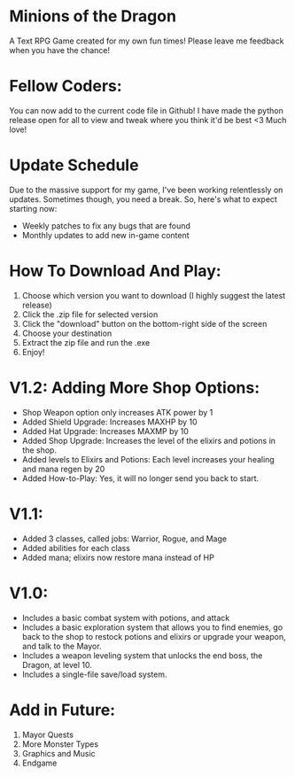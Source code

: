 # Minions of the Dragon
A Text RPG Game created for my own fun times!
Please leave me feedback when you have the chance!

# Fellow Coders:
You can now add to the current code file in Github!
I have made the python release open for all to view and tweak where you think it'd be best
<3 Much love!

# Update Schedule
Due to the massive support for my game, I've been working relentlessly on updates. Sometimes though, you need a break. So, here's what to expect starting now:

* Weekly patches to fix any bugs that are found
* Monthly updates to add new in-game content


# How To Download And Play:
1. Choose which version you want to download (I highly suggest the latest release)
2. Click the .zip file for selected version
3. Click the "download" button on the bottom-right side of the screen
4. Choose your destination
5. Extract the zip file and run the .exe
6. Enjoy!

# V1.2: Adding More Shop Options:

* Shop Weapon option only increases ATK power by 1
* Added Shield Upgrade: Increases MAXHP by 10
* Added Hat Upgrade: Increases MAXMP by 10
* Added Shop Upgrade: Increases the level of the elixirs and potions in the shop.
* Added levels to Elixirs and Potions: Each level increases your healing and mana regen by 20
* Added How-to-Play: Yes, it will no longer send you back to start.

# V1.1:

* Added 3 classes, called jobs: Warrior, Rogue, and Mage
* Added abilities for each class
* Added mana; elixirs now restore mana instead of HP

# V1.0:

* Includes a basic combat system with potions, and attack
* Includes a basic exploration system that allows you to find enemies, go back to the shop to restock potions and elixirs or upgrade your weapon, and talk to the Mayor.
* Includes a weapon leveling system that unlocks the end boss, the Dragon, at level 10.
* Includes a single-file save/load system.

# Add in Future:

1. Mayor Quests
2. More Monster Types
3. Graphics and Music
4. Endgame
